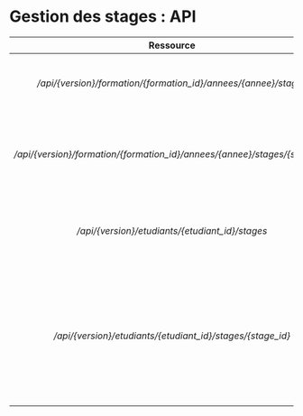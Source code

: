 # Gestion des stages : API

| Ressource | **GET** | **PUT** | **POST** | **DELETE** |
| :-------: | :-----: | :-----: | :------: | :--------: |
| */api/{version}/formation/{formation_id}/annees/{annee}/stages* | Retourne la liste des offres de stage | Remplace la collection d'offres de stage par une autre | Créer une nouvelle offre de stage | Supprime toutes les offres de stage |
| */api/{version}/formation/{formation_id}/annees/{annee}/stages/{stage_id}* | Retourne les informations de cette offre de stage | Remplace les informations de cette offre ou la créer si elle n'existe pas | X | Supprime l'offre de stage |
|  */api/{version}/etudiants/{etudiant_id}/stages* | Retourne les offres de stage auxquelles est inscrit un étudiant | Remplace la liste des inscriptions aux offres de stage de l'étudiant | Inscrit l'étudiant à une offre de stage | Supprime les inscriptions aux offres de l'étudiant |
|  */api/{version}/etudiants/{etudiant_id}/stages/{stage_id}* | Retourne les informations et logs de l'étudiant pour cette offre de stage | Remplace les informations et logs de cette offre pour cet étudiant ou l'inscrit à l'offre de stage si il ne l'est pas déjà | X | Supprime l'inscription à l'offre de stage |
